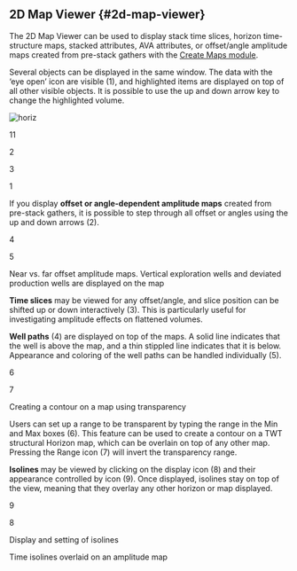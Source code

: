 ## 2D Map Viewer {#2d-map-viewer}

The 2D Map Viewer can be used to display stack time slices, horizon time-structure maps, stacked attributes, AVA attributes, or offset/angle amplitude maps created from pre-stack gathers with the [Create Maps module](..\..\algorithm_documentation\interpretation-processing\horizon_toolkit\README.16.md).

Several objects can be displayed in the same window. The data with the ‘eye open’ icon are visible (1), and highlighted items are displayed on top of all other visible objects. It is possible to use the up and down arrow key to change the highlighted volume.

![horiz](C:\Temp\Gitbook3\export\assets\horiz.jpeg)

11

2

3

1

If you display **offset or angle-dependent amplitude maps** created from pre-stack gathers, it is possible to step through all offset or angles using the up and down arrows (2).

4

5

Near vs. far offset amplitude maps. Vertical exploration wells and deviated production wells are displayed on the map

**Time slices** may be viewed for any offset/angle, and slice position can be shifted up or down interactively (3). This is particularly useful for investigating amplitude effects on flattened volumes.

**Well paths** (4) are displayed on top of the maps. A solid line indicates that the well is above the map, and a thin stippled line indicates that it is below. Appearance and coloring of the well paths can be handled individually (5).

6

7

Creating a contour on a map using transparency

Users can set up a range to be transparent by typing the range in the Min and Max boxes (6). This feature can be used to create a contour on a TWT structural Horizon map, which can be overlain on top of any other map. Pressing the Range icon (7) will invert the transparency range.

**Isolines** may be viewed by clicking on the display icon (8) and their appearance controlled by icon (9). Once displayed, isolines stay on top of the view, meaning that they overlay any other horizon or map displayed.

9

8

Display and setting of isolines

Time isolines overlaid on an amplitude map